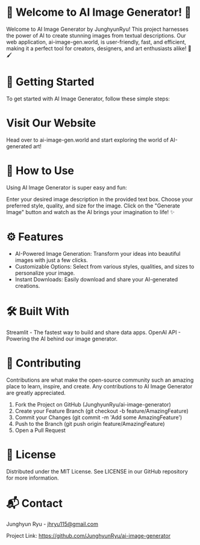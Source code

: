 # 🌟 Welcome to AI Image Generator! 🌟
Welcome to AI Image Generator by JunghyunRyu! This project harnesses the power of AI to create stunning images from textual descriptions. Our web application, ai-image-gen.world, is user-friendly, fast, and efficient, making it a perfect tool for creators, designers, and art enthusiasts alike! 🎨🖌️

# 🚀 Getting Started
To get started with AI Image Generator, follow these simple steps:

# Visit Our Website

Head over to ai-image-gen.world and start exploring the world of AI-generated art!

# 📖 How to Use
Using AI Image Generator is super easy and fun:

Enter your desired image description in the provided text box.
Choose your preferred style, quality, and size for the image.
Click on the "Generate Image" button and watch as the AI brings your imagination to life! ✨

# ⚙️ Features
- AI-Powered Image Generation: Transform your ideas into beautiful images with just a few clicks.
- Customizable Options: Select from various styles, qualities, and sizes to personalize your image.
- Instant Downloads: Easily download and share your AI-generated creations.

# 🛠 Built With
Streamlit - The fastest way to build and share data apps.
OpenAI API - Powering the AI behind our image generator.

# 🤝 Contributing
Contributions are what make the open-source community such an amazing place to learn, inspire, and create. Any contributions to AI Image Generator are greatly appreciated.

1. Fork the Project on GitHub (JunghyunRyu/ai-image-generator)
2. Create your Feature Branch (git checkout -b feature/AmazingFeature)
3. Commit your Changes (git commit -m 'Add some AmazingFeature')
4. Push to the Branch (git push origin feature/AmazingFeature)
5. Open a Pull Request

# 📝 License
Distributed under the MIT License. See LICENSE in our GitHub repository for more information.

# 📬 Contact
Junghyun Ryu - jhryu115@gmail.com

Project Link: https://github.com/JunghyunRyu/ai-image-generator

